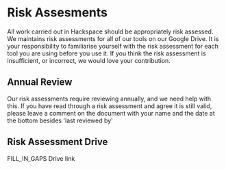 # Risk Assesments

All work carried out in Hackspace should be appropriately risk assessed. We maintains risk assessments for all of our tools on our Google Drive. It is your responsibility to familiarise yourself with the risk assessment for each tool you are using before you use it. If you think the risk assessment is insufficient, or incorrect, we would love your contribution.

## Annual Review
Our risk assessments require reviewing annually, and we need help with this. If you have read through a risk assessment and agree it is still valid, please leave a comment on the document with your name and the date at the bottom besides 'last reviewed by'

## Risk Assessment Drive
FILL_IN_GAPS Drive link

